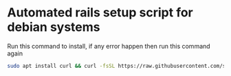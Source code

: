 # Automated rails setup script for debian systems

Run this command to install, if any error happen then run this command again
```bash
sudo apt install curl && curl -fsSL https://raw.githubusercontent.com/satrujit-kreeti/system-setup/master/setup.sh | bash
```
